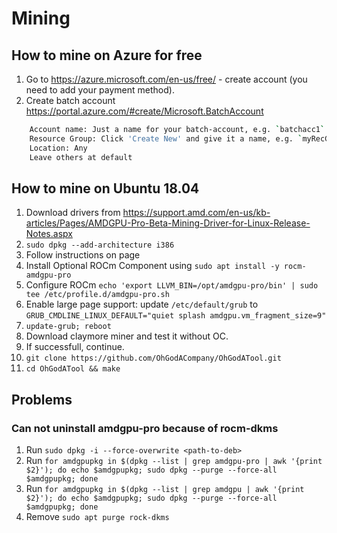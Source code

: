# Mining

## How to mine on Azure for free
1. Go to https://azure.microsoft.com/en-us/free/ - create account (you need to add your payment method).
2. Create batch account https://portal.azure.com/#create/Microsoft.BatchAccount
```bash
    Account name: Just a name for your batch-account, e.g. `batchacc1`
    Resource Group: Click 'Create New' and give it a name, e.g. `myRecGroup`
    Location: Any
    Leave others at default
```

## How to mine on Ubuntu 18.04
1. Download drivers from https://support.amd.com/en-us/kb-articles/Pages/AMDGPU-Pro-Beta-Mining-Driver-for-Linux-Release-Notes.aspx
2. `sudo dpkg --add-architecture i386`
3. Follow instructions on page
4. Install Optional ROCm Component using `sudo apt install -y rocm-amdgpu-pro`
5. Configure ROCm `echo 'export LLVM_BIN=/opt/amdgpu-pro/bin' | sudo tee /etc/profile.d/amdgpu-pro.sh`
6. Enable large page support: update `/etc/default/grub` to `GRUB_CMDLINE_LINUX_DEFAULT="quiet splash amdgpu.vm_fragment_size=9"`
7. `update-grub; reboot`
8. Download claymore miner and test it without OC.
9. If successfull, continue.
10. `git clone https://github.com/OhGodACompany/OhGodATool.git`
11. `cd OhGodATool && make`

## Problems
### Can not uninstall amdgpu-pro because of rocm-dkms
1. Run `sudo dpkg -i --force-overwrite <path-to-deb>`
2. Run `for amdgpupkg in $(dpkg --list | grep amdgpu-pro | awk '{print $2}'); do echo $amdgpupkg; sudo dpkg --purge --force-all $amdgpupkg; done`
3. Run `for amdgpupkg in $(dpkg --list | grep amdgpu | awk '{print $2}'); do echo $amdgpupkg; sudo dpkg --purge --force-all $amdgpupkg; done`
4. Remove `sudo apt purge rock-dkms`
